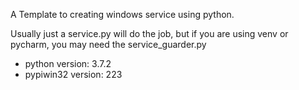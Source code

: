 A Template to creating windows service using python.

Usually just a service.py will do the job, but if you are using venv or pycharm, you may need the service_guarder.py

- python version: 3.7.2
- pypiwin32 version: 223